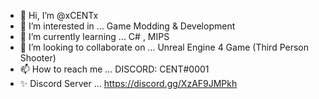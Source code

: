 - 👋 Hi, I’m @xCENTx
- 👀 I’m interested in ... Game Modding & Development
- 🌱 I’m currently learning ... C# , MIPS
- 💞️ I’m looking to collaborate on ... Unreal Engine 4 Game (Third Person Shooter)
- 📫 How to reach me ... DISCORD: CENT#0001
- ✨ Discord Server ... https://discord.gg/XzAF9JMPkh
<!---
xCENTx/xCENTx is a ✨ special ✨ repository because its `README.md` (this file) appears on your GitHub profile.
You can click the Preview link to take a look at your changes.
--->
